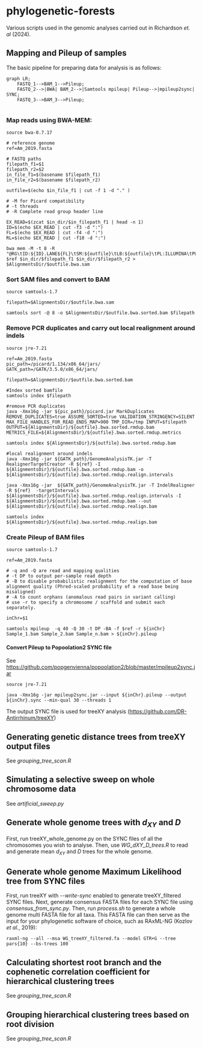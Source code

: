 # phylogenetic-forests
Various scripts used in the genomic analyses carried out in Richardson _et. al_ (2024). 

## Mapping and Pileup of samples
The basic pipeline for preparing data for analysis is as follows:

```mermaid
graph LR;
    FASTQ_1-->BAM_1-->Pileup;
    FASTQ_2-->|BWA| BAM_2-->|Samtools mpileup| Pileup-->|mpileup2sync| SYNC;
    FASTQ_3-->BAM_3-->Pileup;
    
```
### Map reads using BWA-MEM:

    source bwa-0.7.17

    # reference genome
    ref=Am_2019.fasta

    # FASTQ paths
    filepath_f1=$1
    filepath_r2=$2
    in_file_f1=$(basename $filepath_f1)
    in_file_r2=$(basename $filepath_r2)

    outfile=$(echo $in_file_f1 | cut -f 1 -d "." )

    # -M for Picard compatibility
    # -t threads
    # -R Complete read group header line

    EX_READ=$(zcat $in_dir/$in_filepath_f1 | head -n 1)
    ID=$(echo $EX_READ | cut -f3 -d ":")
    FL=$(echo $EX_READ | cut -f4 -d ":")
    RL=$(echo $EX_READ | cut -f10 -d ":")

    bwa mem -M -t 8 -R "@RG\tID:${ID}.LANE${FL}\tSM:${outfile}\tLB:${outfile}\tPL:ILLUMINA\tPU:${ID}.${FL}.${RL}" $ref $in_dir/$filepath_f1 $in_dir/$filepath_r2 > $AlignmentsDir/$outfile.bwa.sam

### Sort SAM files and convert to BAM

    source samtools-1.7

    filepath=$AlignmentsDir/$outfile.bwa.sam

    samtools sort -@ 8 -o $AlignmentsDir/$outfile.bwa.sorted.bam $filepath

### Remove PCR duplicates and carry out local realignment around indels

    source jre-7.21

    ref=Am_2019.fasta 
    pic_path=/picard/1.134/x86_64/jars/
    GATK_path=/GATK/3.5.0/x86_64/jars/

    filepath=$AlignmentsDir/$outfile.bwa.sorted.bam

    #Index sorted bamfile
    samtools index $filepath

    #remove PCR duplicates
    java -Xmx16g -jar ${pic_path}/picard.jar MarkDuplicates REMOVE_DUPLICATES=true ASSUME_SORTED=true VALIDATION_STRINGENCY=SILENT MAX_FILE_HANDLES_FOR_READ_ENDS_MAP=900 TMP_DIR=/tmp INPUT=$filepath OUTPUT=${AlignmentsDir}/${outfile}.bwa.sorted.rmdup.bam  METRICS_FILE=${AlignmentsDir}/${outfile}.bwa.sorted.rmdup.metrics

    samtools index ${AlignmentsDir}/${outfile}.bwa.sorted.rmdup.bam

    #local realignment around indels
    java -Xmx16g -jar ${GATK_path}/GenomeAnalysisTK.jar -T RealignerTargetCreator -R ${ref} -I ${AlignmentsDir}/${outfile}.bwa.sorted.rmdup.bam -o ${AlignmentsDir}/${outfile}.bwa.sorted.rmdup.realign.intervals

    java -Xmx16g -jar  ${GATK_path}/GenomeAnalysisTK.jar -T IndelRealigner -R ${ref}  -targetIntervals ${AlignmentsDir}/${outfile}.bwa.sorted.rmdup.realign.intervals -I ${AlignmentsDir}/${outfile}.bwa.sorted.rmdup.bam --out ${AlignmentsDir}/${outfile}.bwa.sorted.rmdup.realign.bam

    samtools index ${AlignmentsDir}/${outfile}.bwa.sorted.rmdup.realign.bam

### Create Pileup of BAM files

    source samtools-1.7

    ref=Am_2019.fasta 

    # -q and -Q are read and mapping qualities
    # -t DP to output per-sample read depth
    # -B to disable probabilistic realignment for the computation of base alignment quality (Phred-scaled probability of a read base being misaligned)
    # -A to count orphans (anomalous read pairs in variant calling) 
    # use -r to specify a chromosome / scaffold and submit each separately.

    inChr=$1

    samtools mpileup  -q 40 -Q 30 -t DP -BA -f $ref -r ${inChr} Sample_1.bam Sample_2.bam Sample_n.bam > ${inChr}.pileup


#### Convert Pileup to Popoolation2 SYNC file

See https://github.com/popgenvienna/popoolation2/blob/master/mpileup2sync.jar

    source jre-7.21

    java -Xmx16g -jar mpileup2sync.jar --input ${inChr}.pileup --output ${inChr}.sync --min-qual 30 --threads 1

The output SYNC file is used for treeXY analysis (https://github.com/DR-Antirrhinum/treeXY)

## Generating genetic distance trees from treeXY output files

See _grouping_tree_scan.R_

## Simulating a selective sweep on whole chromosome data

See _artificial_sweep.py_

## Generate whole genome trees with _d<sub>XY</sub>_ and _D_

First, run treeXY_whole_genome.py on the SYNC files of all the chromosomes you wish to analyse. Then, use _WG_dXY_D_trees.R_ to read and generate mean _d<sub>XY</sub>_ and _D_ trees for the whole genome.

## Generate whole genome Maximum Likelihood tree from SYNC files

First, run treeXY with _--write-sync_ enabled to generate treeXY_filtered SYNC files. Next, generate consensus FASTA files for each SYNC file using _consensus_from_sync.py_. Then, run _process.sh_ to generate a whole genome multi FASTA file for all taxa. This FASTA file can then serve as the input for your phylogenetic software of choice, such as RAxML-NG (Kozlov _et al._, 2019):

    raxml-ng --all --msa WG_treeXY_filtered.fa --model GTR+G --tree pars{10} --bs-trees 100

## Calculating shortest root branch and the cophenetic correlation coefficient for hierarchical clustering trees

See _grouping_tree_scan.R_

## Grouping hierarchical clustering trees based on root division

See _grouping_tree_scan.R_
